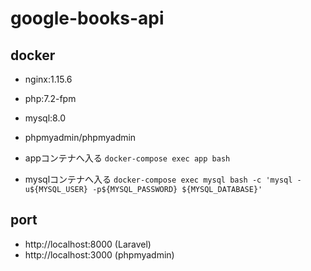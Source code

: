 # google-books-api

## docker
* nginx:1.15.6
* php:7.2-fpm
* mysql:8.0
* phpmyadmin/phpmyadmin

* appコンテナへ入る
`docker-compose exec app bash`

* mysqlコンテナへ入る
`docker-compose exec mysql bash -c 'mysql -u${MYSQL_USER} -p${MYSQL_PASSWORD} ${MYSQL_DATABASE}'`



## port
* http://localhost:8000 (Laravel) 
* http://localhost:3000 (phpmyadmin)
